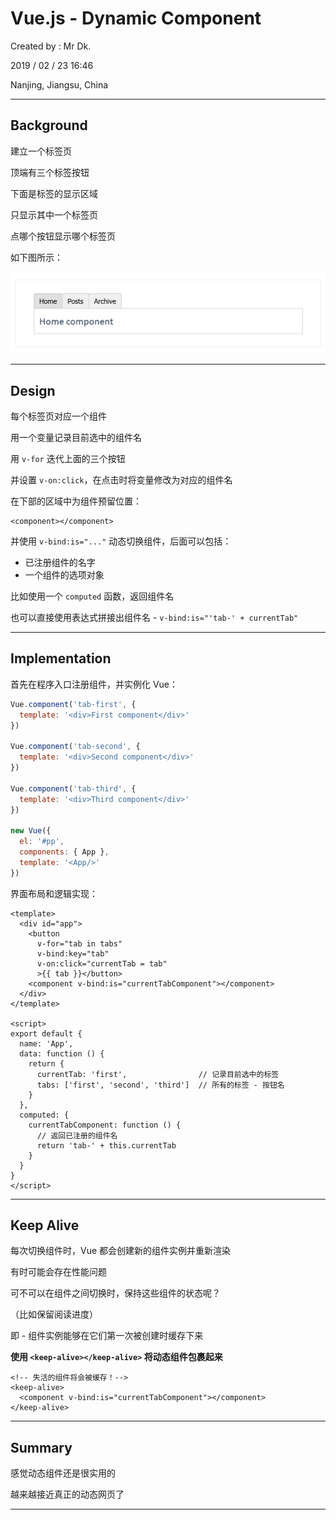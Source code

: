 # Vue.js - Dynamic Component

Created by : Mr Dk.

2019 / 02 / 23 16:46

Nanjing, Jiangsu, China

---

## Background

建立一个标签页

顶端有三个标签按钮

下面是标签的显示区域

只显示其中一个标签页

点哪个按钮显示哪个标签页

如下图所示：

![vue-dynamic-component1](../img/vue-dynamic-component1.png)

---

## Design

每个标签页对应一个组件

用一个变量记录目前选中的组件名

用 `v-for` 迭代上面的三个按钮

并设置 `v-on:click`，在点击时将变量修改为对应的组件名

在下部的区域中为组件预留位置：

```vue
<component></component>
```

并使用 `v-bind:is="..."` 动态切换组件，后面可以包括：

* 已注册组件的名字
* 一个组件的选项对象

比如使用一个 `computed` 函数，返回组件名

也可以直接使用表达式拼接出组件名 - `v-bind:is="'tab-' + currentTab"`

---

## Implementation

首先在程序入口注册组件，并实例化 Vue：

```javascript
Vue.component('tab-first', {
  template: '<div>First component</div>'
})

Vue.component('tab-second', {
  template: '<div>Second component</div>'
})

Vue.component('tab-third', {
  template: '<div>Third component</div>'
})

new Vue({
  el: '#pp',
  components: { App },
  template: '<App/>'
})
```

界面布局和逻辑实现：

```vue
<template>
  <div id="app">
    <button
      v-for="tab in tabs"
      v-bind:key="tab"
      v-on:click="currentTab = tab"
      >{{ tab }}</button>
    <component v-bind:is="currentTabComponent"></component>
  </div>
</template>

<script>
export default {
  name: 'App',
  data: function () {
    return {
      currentTab: 'first',                // 记录目前选中的标签
      tabs: ['first', 'second', 'third']  // 所有的标签 - 按钮名
    }
  },
  computed: {
    currentTabComponent: function () {
      // 返回已注册的组件名
      return 'tab-' + this.currentTab
    }
  }
}
</script>
```

---

## Keep Alive

每次切换组件时，Vue 都会创建新的组件实例并重新渲染

有时可能会存在性能问题

可不可以在组件之间切换时，保持这些组件的状态呢？

（比如保留阅读进度）

即 - 组件实例能够在它们第一次被创建时缓存下来

__使用 `<keep-alive></keep-alive>` 将动态组件包裹起来__

```vue
<!-- 失活的组件将会被缓存！-->
<keep-alive>
  <component v-bind:is="currentTabComponent"></component>
</keep-alive>
```

---

## Summary

感觉动态组件还是很实用的

越来越接近真正的动态网页了

---

